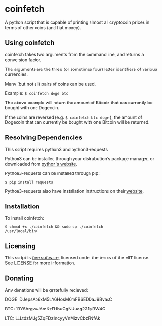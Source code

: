 coinfetch
=========

A python script that is capable of printing almost all cryptocoin prices in terms 
of other coins (and fiat money).

Using coinfetch
---------------

coinfetch takes two arguments from the command line, and returns a conversion factor.

The arguments are the three (or sometimes four) letter identifiers of various currencies.

Many (but not all) pairs of coins can be used.

Example: <code>$ coinfetch doge btc</code>

The above example will return the amount of Bitcoin that can currently be bought with one
Dogecoin. 

If the coins are reversed (e.g. <code>$ coinfetch btc doge</code> ), the amount of Dogecoin
that can currently be bought with one Bitcoin will be returned.

Resolving Dependencies
----------------------
This script requires python3 and python3-requests.

Python3 can be installed through your distrubution's package manager, or downloaded from 
[python's website](https://www.python.org/).

Python3-requests can be installed through pip:

<code>$ pip install requests</code>

Python3-requests also have installation instructions on their 
[website](http://docs.python-requests.org/en/latest/user/install/#install).

Installation
------------

To install coinfetch:

<code>$ chmod +x ./coinfetch && sudo cp ./coinfetch /usr/local/bin/</code>

Licensing
---------

This script is [free software](http://gnu.org/philosophy/free-sw.html), licensed
under the terms of the MIT license. See [LICENSE](LICENSE) for more information.

Donating
---------

Any donations will be gratefully recieved:

DOGE: DJepsAo6xM5LY6HosM6mFB6EDDaJ9BvasC

BTC:  1BY5hrgvAJAmKzFHbuCgNUucg231iyBW4C

LTC:  LLLtdzMJg5ZqFDz1ncyyVnMizvCbzFNfAk
